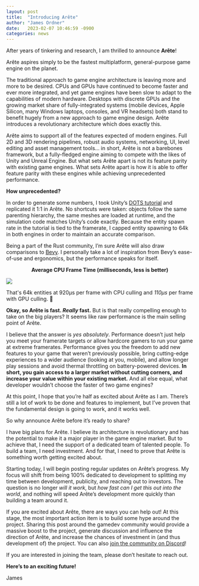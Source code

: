 ```yaml
---
layout: post
title:  "Introducing Arête"
author: "James Ordner"
date:   2023-02-07 10:46:59 -0900
categories: news
---
```

After years of tinkering and research, I am thrilled to announce **Arête**!

Arête aspires simply to be the fastest multiplatform, general-purpose game engine on the planet.

The traditional approach to game engine architecture is leaving more and more to be desired. CPUs and GPUs have continued to become faster and ever more integrated, and yet game engines have been slow to adapt to the capabilities of modern hardware. Desktops with discrete GPUs and the growing market share of fully-integrated systems (mobile devices, Apple Silicon, many Windows laptops, consoles, and VR headsets) both stand to benefit hugely from a new approach to game engine design. Arête introduces a revolutionary architecture which does exactly this.

Arête aims to support all of the features expected of modern engines. Full 2D and 3D rendering pipelines, robust audio systems, networking, UI, level editing and asset management tools… in short, Arête is not a barebones framework, but a fully-fledged engine aiming to compete with the likes of Unity and Unreal Engine. But what sets Arête apart is not its feature parity with existing game engines. What sets Arête apart is how it is able to offer feature parity with these engines while achieving unprecedented performance.

**How unprecedented?**

In order to generate some numbers, I took Unity’s [DOTS tutorial][DOTS-tutorial] and replicated it 1:1 in Arête. No shortcuts were taken: objects follow the same parenting hierarchy, the same meshes are loaded at runtime, and the simulation code matches Unity’s code exactly. Because the entity spawn rate in the tutorial is tied to the framerate, I capped entity spawning to 64k in both engines in order to maintain an accurate comparison.

Being a part of the Rust community, I’m sure Arête will also draw comparisons to [Bevy][bevy]. I personally take a lot of inspiration from Bevy’s ease-of-use and ergonomics, but the performance speaks for itself.

<p style="text-align: center;"><b>Average CPU Frame Time (milliseconds, less is better)</b></p>
<img src="/arete/assets/posts/2023-02-07/frametime.svg" style="display: block; margin: 0 auto">

That's 64k entities at 920μs per frame with CPU culling and *110μs* per frame with GPU culling. 🤯

**Okay, so Arête is fast. *Really* fast.** But is that really compelling enough to take on the big players? It seems like raw performance is the main selling point of Arête.

I believe that the answer is *yes absolutely*. Performance doesn’t just help you meet your framerate targets or allow hardcore gamers to run your game at extreme framerates. Performance gives you the freedom to add new features to your game that weren’t previously possible, bring cutting-edge experiences to a wider audience (looking at you, mobile), and allow longer play sessions and avoid thermal throttling on battery-powered devices. **In short, you gain access to a larger market without cutting corners, and increase your value within your existing market.** And all else equal, what developer wouldn’t choose the faster of two game engines?

At this point, I hope that you’re half as excited about Arête as I am. There’s still a lot of work to be done and features to implement, but I’ve proven that the fundamental design is going to work, and it works well.

So why announce Arête before it’s ready to share?

I have big plans for Arête. I believe its architecture is revolutionary and has the potential to make it a major player in the game engine market. But to achieve that, I need the support of a dedicated team of talented people. To build a team, I need investment. And for that, I need to prove that Arête is something worth getting excited about.

Starting today, I will begin posting regular updates on Arête’s progress. My focus will shift from being 100% dedicated to development to splitting my time between development, publicity, and reaching out to investors. The question is no longer *will it work*, but *how fast can I get this out into the world*, and nothing will speed Arête’s development more quickly than building a team around it.

If you are excited about Arête, there are ways you can help out! At this stage, the most important action item is to build some hype around the project. Sharing this post around the gamedev community would provide a massive boost to the project, generate discussion and influence the direction of Arête, and increase the chances of investment in (and thus development of) the project. You can also [join the community on Discord][discord]!

If you are interested in joining the team, please don’t hesitate to reach out.

**Here’s to an exciting future!**

James

[DOTS-tutorial]: https://github.com/Unity-Technologies/EntityComponentSystemSamples/tree/master/EntitiesSamples/EntitiesTutorial
[bevy]: https://bevyengine.org/
[discord]: https://discord.gg/hRQSxztaFP
